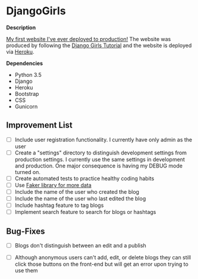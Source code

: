 # DjangoGirls

**Description**

[My first website I've ever deployed to production!](https://rodellblog.herokuapp.com/) The website was produced by following the [Django Girls Tutorial](https://tutorial.djangogirls.org/en/) and the website is deployed via [Heroku](https://devcenter.heroku.com/articles/deploying-python).

**Dependencies**
* Python 3.5
* Django
* Heroku
* Bootstrap
* CSS
* Gunicorn



## Improvement List

- [ ] Include user registration functionality. I currently have only admin as the user
- [ ] Create a "settings" directory to distinguish development settings from production settings. I currently use the same settings in development and production. One major consequence is having my DEBUG mode turned on.
- [ ] Create automated tests to practice healthy coding habits
- [ ] Use [Faker library for more data](https://github.com/joke2k/faker)
- [ ] Include the name of the user who created the blog
- [ ] Include the name of the user who last edited the blog
- [ ] Include hashtag feature to tag blogs
- [ ] Implement search feature to search for blogs or hashtags

## Bug-Fixes

- [ ] Blogs don't distinguish between an edit and a publish
- [ ] Although anonymous users can't add, edit, or delete blogs they can still click those buttons on the front-end but will get an error upon trying to use them

